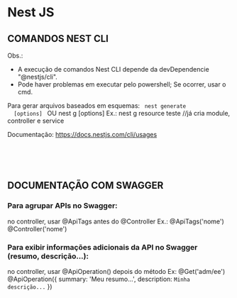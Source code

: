 # Nest JS

## COMANDOS NEST CLI

Obs.:
- A execução de comandos Nest CLI depende da devDependencie "@nestjs/cli".
- Pode haver problemas em executar pelo powershell; Se ocorrer, usar o cmd.

Para gerar arquivos baseados em esquemas:
   <code>  nest generate <esquema> <nome> [options] </code>
  OU nest g <schema> <nome> [options]
Ex.:
nest g resource teste //já cria module, controller e service

Documentação: https://docs.nestjs.com/cli/usages

<br><br><br>

## DOCUMENTAÇÃO COM SWAGGER

### Para agrupar APIs no Swagger:
no controller, usar @ApiTags antes do @Controller
Ex.:
@ApiTags('nome')
@Controller('nome')

### Para exibir informações adicionais da API no Swagger (resumo, descrição...):
no controller, usar @ApiOperation() depois do método
Ex:
@Get('adm/ee')
@ApiOperation({ 
summary: 'Meu resumo...',
description: `Minha descrição...`
})
